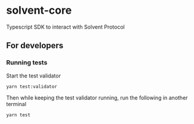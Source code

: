 # solvent-core

Typescript SDK to interact with Solvent Protocol

## For developers

### Running tests

Start the test validator

```
yarn test:validator
```

Then while keeping the test validator running, run the following in another terminal

```
yarn test
```
